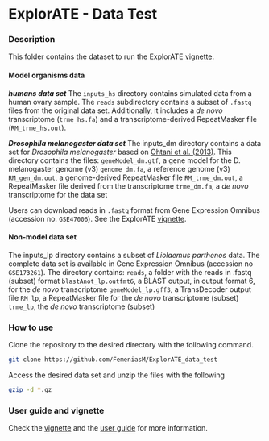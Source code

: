 ExplorATE - Data Test
====
### Description

This folder contains the dataset to run the ExplorATE [vignette](https://femeniasm.github.io/ExplorATE_vignette/).
#### Model organisms data
***humans data set***
The `inputs_hs` directory contains simulated data from a human ovary sample. The `reads` subdirectory contains a subset of `.fastq` files from the original data set. Additionally, it includes a *de novo* transcriptome (`trme_hs.fa`) and a transcriptome-derived RepeatMasker file (`RM_trme_hs.out`).

***Drosophila melanogaster data set***
The inputs_dm directory contains a data set for *Drosophila melanogaster* based on [Ohtani et al. (2013)](http://genesdev.cshlp.org/content/27/15/1656). This directory contains the files:
`geneModel_dm.gtf`, a gene model for the D. melanogaster genome (v3)
`genome_dm.fa`, a reference genome (v3)
`RM_gen_dm.out`, a genome-derived RepeatMasker file
`RM_trme_dm.out`, a RepeatMasker file derived from the transcriptome
`trme_dm.fa`, a *de novo* transcriptome for the data set

Users can download reads in `.fastq` format from Gene Expression Omnibus (accession no. `GSE47006`). See the ExplorATE [vignette](https://femeniasm.github.io/ExplorATE_vignette/).
#### Non-model data set
The inputs_lp directory contains a subset of *Liolaemus parthenos* data. The complete data set is available in Gene Expression Omnibus (accession no `GSE173261`). The directory contains:
`reads`, a folder with the reads in .fastq (subset) format
`blastAnot_lp.outfmt6`, a BLAST output, in output format 6, for the *de novo* transcriptome
`geneModel_lp.gff3`, a TransDecoder output file
`RM_lp`, a RepeatMasker file for the *de novo* transcriptome (subset)
`trme_lp`, the *de novo* transcriptome (subset)

### How to use
Clone the repository to the desired directory with the following command.
```sh
git clone https://github.com/FemeniasM/ExplorATE_data_test
```

Access the desired data set and unzip the files with the following
```sh
gzip -d *.gz
```

### User guide and vignette

Check the [vignette](https://femeniasm.github.io/ExplorATE_vignette/) and the [user guide](https://femeniasm.github.io/ExplorATE_user_guide/) for more information.

